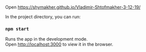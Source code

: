 Open https://shymakher.github.io/Vladimir-Shtofmakher-3-12-19/

In the project directory, you can run:

### `npm start`

Runs the app in the development mode.<br>
Open [http://localhost:3000](http://localhost:3000) to view it in the browser.